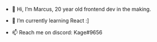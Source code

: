 - 👋 Hi, I’m Marcus, 20 year old frontend dev in the making.

- 🌱 I’m currently learning React :]

- 📫 Reach me on discord: Kage#9656
